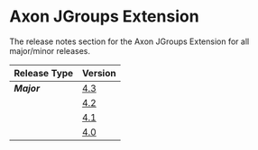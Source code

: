 # Axon JGroups Extension

The release notes section for the Axon JGroups Extension for all major/minor releases.

| Release Type | Version |
| :--- | :--- |
| _**Major**_ | [4.3](rn-jgroups-major-releases.md#release-43) |
|  | [4.2](rn-jgroups-major-releases.md#release-42) |
|  | [4.1](rn-jgroups-major-releases.md#release-41) |
|  | [4.0](rn-jgroups-major-releases.md#release-40) |
